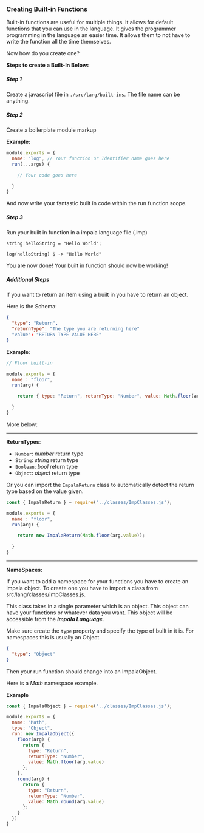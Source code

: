 ### Creating Built-in Functions
Built-in functions are useful for multiple things.
It allows for default functions that you can use in the language. 
It gives the programmer programming in the language an easier time. It allows them to not have to write the function all the time themselves.

Now how do you create one?

**Steps to create a Built-In Below:**

##### Step 1

Create a javascript file in `./src/lang/built-ins`.
The file name can be anything.

##### Step 2

Create a boilerplate module markup

**Example:**
```js
module.exports = {
  name: "log", // Your function or Identifier name goes here
  run(...args) {

    // Your code goes here

  }
}
```

And now write your fantastic built in code within the run function scope.

##### Step 3

Run your built in function in a impala language file (.imp)
```impala
string helloString = "Hello World";

log(helloString) $ -> "Hello World"
```

You are now done! Your built in function should now be working!

##### Additional Steps

If you want to return an item using a built in
you have to return an object.

Here is the Schema:
```json
{
  "type": "Return",
  "returnType": "The type you are returning here"
  "value": "RETURN TYPE VALUE HERE"
}
```

**Example**:
```js
// Floor built-in

module.exports = {
  name : "floor",
  run(arg) {

    return { type: "Return", returnType: "Number", value: Math.floor(arg.value) }

  }
}
```

More below:

---

**ReturnTypes**:
  - `Number`: *number* return type
  - `String`: *string* return type
  - `Boolean`: *bool* return type
  - `Object`: *object* return type

Or you can import the `ImpalaReturn` class to automatically detect the return type based on the value given.

```js
const { ImpalaReturn } = require("../classes/ImpClasses.js");

module.exports = {
  name : "floor",
  run(arg) {

    return new ImpalaReturn(Math.floor(arg.value));
    
  }
}
```

---
**NameSpaces:**

If you want to add a namespace for your functions you have to create an impala object.
To create one you have to import a class from src/lang/classes/ImpClasses.js.

This class takes in a single parameter which is an object.
This object can have your functions or whatever data you want.
This object will be accessible from the ***Impala Language***.

Make sure create the `type` property and specify the type of built in it is.
For namespaces this is usually an Object.

```json
{
  "type": "Object"
}
```

Then your run function should change into an ImpalaObject.


Here is a *Math* namespace example.

**Example**
```js
const { ImpalaObject } = require("../classes/ImpClasses.js");

module.exports = {
  name: "Math",
  type: "Object",
  run: new ImpalaObject({
    floor(arg) {
      return {
        type: "Return",
        returnType: "Number",
        value: Math.floor(arg.value)
      };
    },
    round(arg) {
      return {
        type: "Return",
        returnType: "Number",
        value: Math.round(arg.value)
      };
    }
  })
}
```